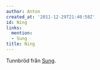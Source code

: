```yaml
---
author: Anton
created_at: '2011-12-29T21:40:58Z'
id: Ning
links:
  mention:
  - Sung
title: Ning
---
```


Tunnbröd från [Sung].

  [Sung]: Sung
